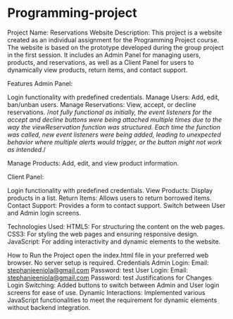 # Programming-project
Project Name: Reservations Website
Description:
This project is a website created as an individual assignment for the Programming Project course.
The website is based on the prototype developed during the group project in the first session.
It includes an Admin Panel for managing users, products, and reservations, as well as a Client Panel
for users to dynamically view products, return items, and contact support.

Features
Admin Panel:

Login functionality with predefined credentials.
Manage Users: Add, edit, ban/unban users.
Manage Reservations: View, accept, or decline reservations. /*not fully functional as initially, the event listeners
for the accept and decline buttons were being attached multiple times due to the way the viewReservation function 
was structured. Each time the function was called, new event listeners were being added, leading to unexpected
behavior where multiple alerts would trigger, or the button might not work as intended.*/

Manage Products: Add, edit, and view product information.


Client Panel:

Login functionality with predefined credentials.
View Products: Display products in a list.
Return Items: Allows users to return borrowed items.
Contact Support: Provides a form to contact support.
Switch between User and Admin login screens.


Technologies Used:
HTML5: For structuring the content on the web pages.
CSS3: For styling the web pages and ensuring responsive design.
JavaScript: For adding interactivity and dynamic elements to the website.

How to Run the Project
open the index.html file in your preferred web browser.
No server setup is required.
Credentials
Admin Login:
Email: stephanieeniola@gmail.com
Password: test
User Login:
Email: stephanieeniola@gmail.com
Password: test
Justifications for Changes
Login Switching: Added buttons to switch between Admin and User login screens for ease of use.
Dynamic Interactions: Implemented various JavaScript functionalities to meet the requirement for 
dynamic elements without backend integration.
